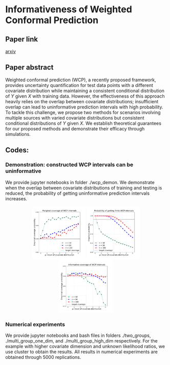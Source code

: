# Informativeness of Weighted Conformal Prediction 

## Paper link

[arxiv](http://www.example.com)

## Paper abstract

Weighted conformal prediction (WCP), a recently proposed framework, provides uncertainty quantification for test data points with a different covariate distribution while maintaining a consistent conditional distribution of $Y$ given $X$ with training data. However, the effectiveness of this approach heavily relies on the overlap between covariate distributions; insufficient overlap can lead to uninformative prediction intervals with high probability. To tackle this challenge, we propose two methods for scenarios involving multiple sources with varied covariate distributions but consistent conditional distributions of $Y$ given $X$. 
We establish theoretical guarantees for our proposed methods and demonstrate their efficacy through simulations.

## Codes:

### Demonstration: constructed WCP intervals can be uninformative

We provide jupyter notebooks in folder ./wcp_demon. We demonstrate when the overlap between covariate distributions of training and testing is reduced, the probability of getting uninformative prediction intervals increases.
<p align="center">
  <img src="figures/fix_var_marg_prob_better_f.pdf" alt="Marginal coverage probability" width="33%" />
  <img src="figures/fix_var_finite_prob_better_f.pdf" alt="Probability of getting finite prediction intervals" width="33%" />
  <img src="figures/fix_var_infor_prob_better_f.pdf" alt="Informative coverage probability" width="33%" />
</p>

### Numerical experiments

We provide jupyter notebooks and bash files in folders ./two_groups, ./multi_group_one_dim, and ./multi_group_high_dim respectively.  For the example with higher covariate dimension  and unknown likelihood ratios, 
we use cluster to obtain the results. All results in numerical experiments are obtained through 5000 replications.


